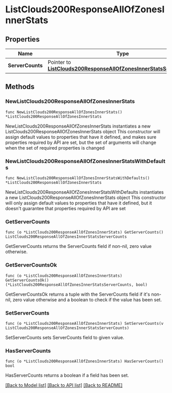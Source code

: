 # ListClouds200ResponseAllOfZonesInnerStats

## Properties

Name | Type | Description | Notes
------------ | ------------- | ------------- | -------------
**ServerCounts** | Pointer to [**ListClouds200ResponseAllOfZonesInnerStatsServerCounts**](ListClouds200ResponseAllOfZonesInnerStatsServerCounts.md) |  | [optional] 

## Methods

### NewListClouds200ResponseAllOfZonesInnerStats

`func NewListClouds200ResponseAllOfZonesInnerStats() *ListClouds200ResponseAllOfZonesInnerStats`

NewListClouds200ResponseAllOfZonesInnerStats instantiates a new ListClouds200ResponseAllOfZonesInnerStats object
This constructor will assign default values to properties that have it defined,
and makes sure properties required by API are set, but the set of arguments
will change when the set of required properties is changed

### NewListClouds200ResponseAllOfZonesInnerStatsWithDefaults

`func NewListClouds200ResponseAllOfZonesInnerStatsWithDefaults() *ListClouds200ResponseAllOfZonesInnerStats`

NewListClouds200ResponseAllOfZonesInnerStatsWithDefaults instantiates a new ListClouds200ResponseAllOfZonesInnerStats object
This constructor will only assign default values to properties that have it defined,
but it doesn't guarantee that properties required by API are set

### GetServerCounts

`func (o *ListClouds200ResponseAllOfZonesInnerStats) GetServerCounts() ListClouds200ResponseAllOfZonesInnerStatsServerCounts`

GetServerCounts returns the ServerCounts field if non-nil, zero value otherwise.

### GetServerCountsOk

`func (o *ListClouds200ResponseAllOfZonesInnerStats) GetServerCountsOk() (*ListClouds200ResponseAllOfZonesInnerStatsServerCounts, bool)`

GetServerCountsOk returns a tuple with the ServerCounts field if it's non-nil, zero value otherwise
and a boolean to check if the value has been set.

### SetServerCounts

`func (o *ListClouds200ResponseAllOfZonesInnerStats) SetServerCounts(v ListClouds200ResponseAllOfZonesInnerStatsServerCounts)`

SetServerCounts sets ServerCounts field to given value.

### HasServerCounts

`func (o *ListClouds200ResponseAllOfZonesInnerStats) HasServerCounts() bool`

HasServerCounts returns a boolean if a field has been set.


[[Back to Model list]](../README.md#documentation-for-models) [[Back to API list]](../README.md#documentation-for-api-endpoints) [[Back to README]](../README.md)


